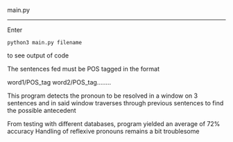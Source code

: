 main.py
________

Enter
```
python3 main.py filename
```  
to see output of code

The sentences fed must be POS tagged in the format

word1/POS_tag word2/POS_tag........

This program detects the pronoun to be resolved in a window on 3 sentences and in said window traverses through previous sentences to find the possible antecedent

From testing with different databases, program yielded an average of 72% accuracy
Handling of reflexive pronouns remains a bit troublesome
